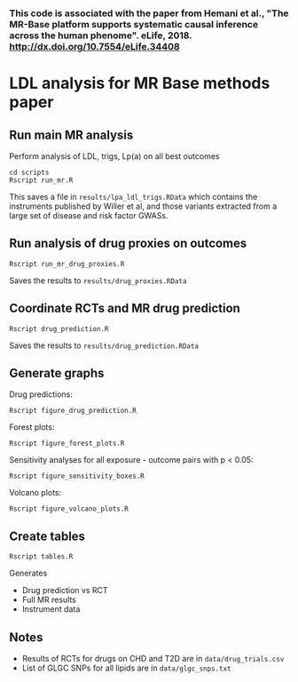 

### This code is associated with the paper from Hemani et al., "The MR-Base platform supports systematic causal inference across the human phenome". eLife, 2018. http://dx.doi.org/10.7554/eLife.34408

# LDL analysis for MR Base methods paper


## Run main MR analysis

Perform analysis of LDL, trigs, Lp(a) on all best outcomes

```
cd scripts
Rscript run_mr.R
```

This saves a file in `results/lpa_ldl_trigs.RData` which contains the instruments published by Willer et al, and those variants extracted from a large set of disease and risk factor GWASs.


## Run analysis of drug proxies on outcomes

```
Rscript run_mr_drug_proxies.R
```

Saves the results to `results/drug_proxies.RData`


## Coordinate RCTs and MR drug prediction

```
Rscript drug_prediction.R
```

Saves the results to `results/drug_prediction.RData`

## Generate graphs

Drug predictions:

```
Rscript figure_drug_prediction.R
```

Forest plots:

```
Rscript figure_forest_plots.R
```

Sensitivity analyses for all exposure - outcome pairs with p < 0.05:

```
Rscript figure_sensitivity_boxes.R
```

Volcano plots:

```
Rscript figure_volcano_plots.R
```

## Create tables

```
Rscript tables.R
```

Generates

- Drug prediction vs RCT
- Full MR results
- Instrument data

## Notes

- Results of RCTs for drugs on CHD and T2D are in `data/drug_trials.csv`
- List of GLGC SNPs for all lipids are in `data/glgc_snps.txt`

